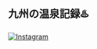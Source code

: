## 九州の温泉記録♨️
<a href="https://www.instagram.com/ofuro_memo/" target="_blank">
    <img src="https://img.shields.io/badge/Instagram-E4405F?style=for-the-badge&logo=instagram&logoColor=white" alt="Instagram">
</a>

